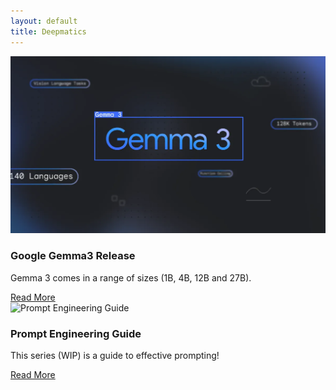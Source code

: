 ```yaml
---
layout: default
title: Deepmatics
---
```

<link rel="stylesheet" href="./assets/css/style.css">
<meta name="viewport" content="width=device-width, initial-scale=1">

<div class="blog-cards-container">
    <div class="blog-card">
        <img src="./assets/gemma3/Gemma3_KeywordBlog_RD3.png" alt="Gemma3" class="card-image">
        <div class="card-content">
            <h3 class="card-title">Google Gemma3 Release</h3>
            <p class="card-description"> Gemma 3 comes in a range of sizes (1B, 4B, 12B and 27B).</p>
            <a href="./ai-ml/gemma-3-release.html" class="card-link">Read More</a>
        </div>
    </div>
      <div class="blog-card">
        <img src="./assets/prompt-engineering/header.png" alt="Prompt Engineering Guide" class="card-image">
        <div class="card-content">
            <h3 class="card-title">Prompt Engineering Guide</h3>
            <p class="card-description">This series (WIP) is a guide to effective prompting!</p>
            <a href="./ai-ml/prompting-series.html" class="card-link">Read More</a>
        </div>
    </div>
    </div>
